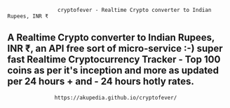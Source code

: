                     cryptofever - Realtime Crypto converter to Indian Rupees, INR ₹ 

## A Realtime Crypto converter to Indian Rupees, INR ₹, an API free sort of micro-service :-) super fast Realtime Cryptocurrency Tracker - Top 100 coins as per it's inception and more as updated per 24 hours + and - 24 hours hotly rates.

                   https://akupedia.github.io/cryptofever/
